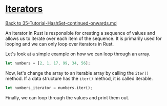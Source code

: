 # [Iterators](https://www.programiz.com/rust/iterator)

[Back to 35-Tutorial-HashSet-continued-onwards.md](/documentation/35-Tutorial-HashSet-continued-onwards.md)

An iterator in Rust is responsible for creating a sequence of values and allows us to iterate over each item of the sequence. It is primarily used for looping and we can only loop over iterators in Rust.

Let's look at a simple example on how we can loop through an array.

```rust
let numbers = [2, 1, 17, 99, 34, 56];
```

Now, let's change the array to an iterable array by calling the `iter()` method. If a data structure has the `iter()` method, it is called iterable.

```rust
let numbers_iterator = numbers.iter();
```

Finally, we can loop through the values and print them out.

